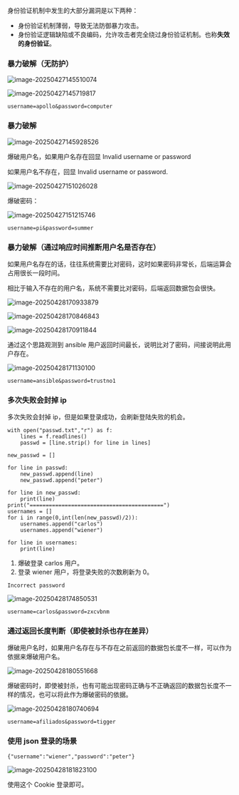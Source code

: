 身份验证机制中发生的大部分漏洞是以下两种：

- 身份验证机制薄弱，导致无法防御暴力攻击。
- 身份验证逻辑缺陷或不良编码，允许攻击者完全绕过身份验证机制。也称**失效的身份验证**。

### 暴力破解（无防护）

![image-20250427145510074](https://cdn.jsdelivr.net/gh/LilDean17/secdoc@main/Web%20%E5%AE%89%E5%85%A8/%E5%A4%B1%E6%95%88%E7%9A%84%E8%BA%AB%E4%BB%BD%E9%AA%8C%E8%AF%81/images/image-20250427145510074.png)

![image-20250427145719817](https://cdn.jsdelivr.net/gh/LilDean17/secdoc@main/Web%20%E5%AE%89%E5%85%A8/%E5%A4%B1%E6%95%88%E7%9A%84%E8%BA%AB%E4%BB%BD%E9%AA%8C%E8%AF%81/images/image-20250427145719817.png)

```
username=apollo&password=computer
```

### 暴力破解

![image-20250427145928526](https://cdn.jsdelivr.net/gh/LilDean17/secdoc@main/Web%20%E5%AE%89%E5%85%A8/%E5%A4%B1%E6%95%88%E7%9A%84%E8%BA%AB%E4%BB%BD%E9%AA%8C%E8%AF%81/images/image-20250427145928526.png)

爆破用户名，如果用户名存在回显 Invalid username or password 

如果用户名不存在，回显 Invalid username or password.

![image-20250427151026028](https://cdn.jsdelivr.net/gh/LilDean17/secdoc@main/Web%20%E5%AE%89%E5%85%A8/%E5%A4%B1%E6%95%88%E7%9A%84%E8%BA%AB%E4%BB%BD%E9%AA%8C%E8%AF%81/images/image-20250427151026028.png)

爆破密码：

![image-20250427151215746](https://cdn.jsdelivr.net/gh/LilDean17/secdoc@main/Web%20%E5%AE%89%E5%85%A8/%E5%A4%B1%E6%95%88%E7%9A%84%E8%BA%AB%E4%BB%BD%E9%AA%8C%E8%AF%81/images/image-20250427151215746.png)

```
username=pi&password=summer
```

### 暴力破解（通过响应时间推断用户名是否存在）

如果用户名存在的话，往往系统需要比对密码，这时如果密码非常长，后端运算会占用很长一段时间。

相比于输入不存在的用户名，系统不需要比对密码，后端返回数据包会很快。

![image-20250428170933879](https://cdn.jsdelivr.net/gh/LilDean17/secdoc@main/Web%20%E5%AE%89%E5%85%A8/%E5%A4%B1%E6%95%88%E7%9A%84%E8%BA%AB%E4%BB%BD%E9%AA%8C%E8%AF%81/images/image-20250428170933879.png)

![image-20250428170846843](https://cdn.jsdelivr.net/gh/LilDean17/secdoc@main/Web%20%E5%AE%89%E5%85%A8/%E5%A4%B1%E6%95%88%E7%9A%84%E8%BA%AB%E4%BB%BD%E9%AA%8C%E8%AF%81/images/image-20250428170846843.png)

![image-20250428170911844](https://cdn.jsdelivr.net/gh/LilDean17/secdoc@main/Web%20%E5%AE%89%E5%85%A8/%E5%A4%B1%E6%95%88%E7%9A%84%E8%BA%AB%E4%BB%BD%E9%AA%8C%E8%AF%81/images/image-20250428170911844.png)

通过这个思路观测到 ansible 用户返回时间最长，说明比对了密码，间接说明此用户存在。

![image-20250428171130100](https://cdn.jsdelivr.net/gh/LilDean17/secdoc@main/Web%20%E5%AE%89%E5%85%A8/%E5%A4%B1%E6%95%88%E7%9A%84%E8%BA%AB%E4%BB%BD%E9%AA%8C%E8%AF%81/images/image-20250428171130100.png)

```
username=ansible&password=trustno1
```

### 多次失败会封掉 ip

多次失败会封掉 ip，但是如果登录成功，会刷新登陆失败的机会。

```
with open("passwd.txt","r") as f:
    lines = f.readlines()
    passwd = [line.strip() for line in lines]

new_passwd = []

for line in passwd:
    new_passwd.append(line)
    new_passwd.append("peter")

for line in new_passwd:
    print(line)
print("==========================================")
usernames = []
for i in range(0,int(len(new_passwd)/2)):
    usernames.append("carlos")
    usernames.append("wiener")

for line in usernames:
    print(line)

```

1. 爆破登录 carlos 用户。
2. 登录 wiener 用户，将登录失败的次数刷新为 0。

```
Incorrect password
```

![image-20250428174850531](https://cdn.jsdelivr.net/gh/LilDean17/secdoc@main/Web%20%E5%AE%89%E5%85%A8/%E5%A4%B1%E6%95%88%E7%9A%84%E8%BA%AB%E4%BB%BD%E9%AA%8C%E8%AF%81/images/image-20250428174850531.png)

```
username=carlos&password=zxcvbnm
```

### 通过返回长度判断（即使被封杀也存在差异）

爆破用户名时，如果用户名存在与不存在之前返回的数据包长度不一样，可以作为依据来爆破用户名。

![image-20250428180551668](https://cdn.jsdelivr.net/gh/LilDean17/secdoc@main/Web%20%E5%AE%89%E5%85%A8/%E5%A4%B1%E6%95%88%E7%9A%84%E8%BA%AB%E4%BB%BD%E9%AA%8C%E8%AF%81/images/image-20250428180551668.png)

爆破密码时，即使被封杀，也有可能出现密码正确与不正确返回的数据包长度不一样的情况，也可以将此作为爆破密码的依据。

![image-20250428180740694](https://cdn.jsdelivr.net/gh/LilDean17/secdoc@main/Web%20%E5%AE%89%E5%85%A8/%E5%A4%B1%E6%95%88%E7%9A%84%E8%BA%AB%E4%BB%BD%E9%AA%8C%E8%AF%81/images/image-20250428180740694.png)

```
username=afiliados&password=tigger
```

### 使用 json 登录的场景

```
{"username":"wiener","password":"peter"}
```

![image-20250428181823100](https://cdn.jsdelivr.net/gh/LilDean17/secdoc@main/Web%20%E5%AE%89%E5%85%A8/%E5%A4%B1%E6%95%88%E7%9A%84%E8%BA%AB%E4%BB%BD%E9%AA%8C%E8%AF%81/images/image-20250428181823100.png)

使用这个 Cookie 登录即可。
